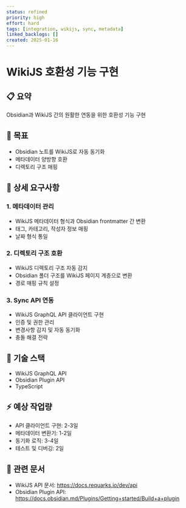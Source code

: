 ```yaml
---
status: refined
priority: high
effort: hard
tags: [integration, wikijs, sync, metadata]
linked_backlogs: []
created: 2025-01-16
---
```


# WikiJS 호환성 기능 구현

## 📋 요약
Obsidian과 WikiJS 간의 원활한 연동을 위한 호환성 기능 구현

## 🎯 목표
- Obsidian 노트를 WikiJS로 자동 동기화
- 메타데이터 양방향 호환
- 디렉토리 구조 매핑

## 📝 상세 요구사항

### 1. 메타데이터 관리
- WikiJS 메타데이터 형식과 Obsidian frontmatter 간 변환
- 태그, 카테고리, 작성자 정보 매핑
- 날짜 형식 통일

### 2. 디렉토리 구조 호환
- WikiJS 디렉토리 구조 자동 감지
- Obsidian 폴더 구조를 WikiJS 페이지 계층으로 변환
- 경로 매핑 규칙 설정

### 3. Sync API 연동
- WikiJS GraphQL API 클라이언트 구현
- 인증 및 권한 관리
- 변경사항 감지 및 자동 동기화
- 충돌 해결 전략

## 🔧 기술 스택
- WikiJS GraphQL API
- Obsidian Plugin API
- TypeScript

## ⚡ 예상 작업량
- API 클라이언트 구현: 2-3일
- 메타데이터 변환기: 1-2일
- 동기화 로직: 3-4일
- 테스트 및 디버깅: 2일

## 🔗 관련 문서
- WikiJS API 문서: https://docs.requarks.io/dev/api
- Obsidian Plugin API: https://docs.obsidian.md/Plugins/Getting+started/Build+a+plugin